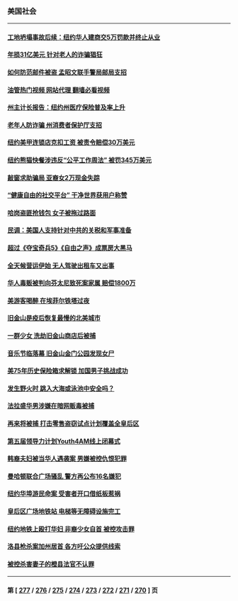 ### 美国社会
---
#### [工地坍塌事故后续：纽约华人建商交5万罚款并终止从业](../../pages/ncid1078160/n14055571.md?08180045) 
#### [年损31亿美元 针对老人的诈骗猖狂](../../pages/ncid1078160/n14055627.md?08180045) 
#### [如何防范邮件被盗 孟昭文联手警局邮局支招](../../pages/ncid1078160/n14055609.md?08180045) 
#### [油管热门视频 网站代理 翻墙必看视频](http://138.2.39.72:81/youtube.html?epic-marker?08180045)
#### [州主计长报告：纽约州医疗保险普及率上升](../../pages/ncid1078160/n14055613.md?08180045) 
#### [老年人防诈骗 州消费者保护厅支招](../../pages/ncid1078160/n14055573.md?08180045) 
#### [纽约美甲连锁店克扣工资 被责令赔偿30万美元](../../pages/ncid1078160/n14055575.md?08180045) 
#### [纽约熊猫快餐涉违反“公平工作周法” 被罚345万美元](../../pages/ncid1078160/n14055548.md?08180045) 
#### [敲窗求助骗局 亚裔女2万现金失踪](../../pages/ncid1078160/n14055550.md?08180045) 
#### [“健康自由的社交平台” 干净世界获用户称赞](../../pages/ncid1078160/n14055516.md?08180045) 
#### [哈岗盗匪抢钱包 女子被拖过路面](../../pages/ncid1078160/n14055423.md?08180045) 
#### [民调：美国人支持针对中共的关税和军事准备](../../pages/ncid1078160/n14055273.md?08180045) 
#### [超过《夺宝奇兵5》《自由之声》成票房大黑马](../../pages/ncid1078160/n14054598.md?08180045) 
#### [全天候营运伊始 无人驾驶出租车又出事](../../pages/ncid1078160/n14055045.md?08180045) 
#### [华人毒贩被判向芬太尼致死案家属 赔偿1800万](../../pages/ncid1078160/n14055035.md?08180045) 
#### [美游客喝醉 在埃菲尔铁塔过夜](../../pages/ncid1078160/n14055025.md?08180045) 
#### [旧金山是疫后恢复最慢的北美城市](../../pages/ncid1078160/n14054993.md?08180045) 
#### [一群少女 洗劫旧金山商店后被捕](../../pages/ncid1078160/n14054988.md?08180045) 
#### [音乐节临落幕 旧金山金门公园发现女尸](../../pages/ncid1078160/n14054972.md?08180045) 
#### [美75年历史保险箱求解锁 加国男子挑战成功](../../pages/ncid1078160/n14054801.md?08180045) 
#### [发生野火时 跳入大海或泳池中安全吗？](../../pages/ncid1078160/n14054869.md?08180045) 
#### [法拉盛华男涉嫌在暗网贩毒被捕](../../pages/ncid1078160/n14054793.md?08180045) 
#### [再来将被捕 打击零售盗窃试点计划覆盖全皇后区](../../pages/ncid1078160/n14054789.md?08180045) 
#### [第五届领导力计划Youth4AM线上闭幕式](../../pages/ncid1078160/n14054750.md?08180045) 
#### [韩裔夫妇被当华人遇袭案 男嫌被控仇恨犯罪](../../pages/ncid1078160/n14054791.md?08180045) 
#### [曼哈顿联合广场骚乱 警方再公布16名嫌犯](../../pages/ncid1078160/n14054797.md?08180045) 
#### [纽约华埠游民命案 受害者开口借纸板惹祸](../../pages/ncid1078160/n14054852.md?08180045) 
#### [皇后区广场地铁站 电梯等无障碍设施完工](../../pages/ncid1078160/n14054811.md?08180045) 
#### [纽约地铁上殴打华妇 非裔少女自首 被控攻击罪](../../pages/ncid1078160/n14054809.md?08180045) 
#### [洛县枪杀案加州居首 各方吁公众提供线索](../../pages/ncid1078160/n14054761.md?08180045) 
#### [被控杀害妻子的橙县法官不认罪](../../pages/ncid1078160/n14054744.md?08180045) 

---
#### 第 [ [277](./277.md?08180045) / [276](./276.md?08180045) / [275](./275.md?08180045) / [274](./274.md?08180045) / [273](./273.md?08180045) / [272](./272.md?08180045) / [271](./271.md?08180045) / [270](./270.md?08180045) ] 页
